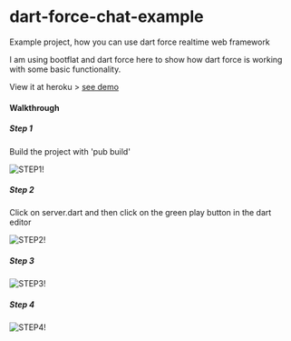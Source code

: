 dart-force-chat-example
=======================

Example project, how you can use dart force realtime web framework

I am using bootflat and dart force here to show how dart force is working with some basic functionality.

View it at heroku > [see demo](http://forcechat.herokuapp.com/)

#### Walkthrough ####

##### Step 1 #####

Build the project with 'pub build'

![STEP1!](https://raw.github.com/jorishermans/dart-force-chat-example/master/walkthrough/step1.png)

##### Step 2 #####

Click on server.dart and then click on the green play button in the dart editor 

![STEP2!](https://raw.github.com/jorishermans/dart-force-chat-example/master/walkthrough/step2.png)

##### Step 3 #####

![STEP3!](https://raw.github.com/jorishermans/dart-force-chat-example/master/walkthrough/step3.png)

##### Step 4 #####

![STEP4!](https://raw.github.com/jorishermans/dart-force-chat-example/master/walkthrough/step4.png)